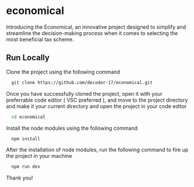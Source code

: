 # economical
Introducing the Economical, an innovative project designed to simplify and streamline the decision-making process when it comes to selecting the most beneficial tax scheme.

## Run Locally

Clone the project using the following command

```bash
  git clone https://github.com/decoder-17/economical.git
```

Once you have successfully cloned the project, open it with your preferrable code editor ( VSC preferred ), and move to the project directory and make it your current directory and open the project in your code editor

```bash
  cd economical
```

Install the node modules using the following command

```bash
  npm install
```

After the installation of node modules, run the following command to fire up the project in your machine

```bash
  npm run dev
```

Thank you!
